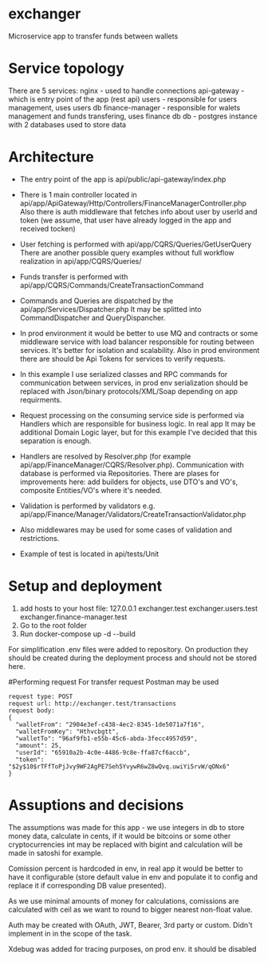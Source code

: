 # exchanger
Microservice app to transfer funds between wallets

# Service topology
There are 5 services: 
nginx - used to handle connections
api-gateway - which is entry point of the app (rest api)
users - responsible for users management, uses users db
finance-manager - responsible for walets management and funds transfering, uses finance db
db - postgres instance with 2 databases used to store data

# Architecture
- The entry point of the app is api/public/api-gateway/index.php

- There is 1 main controller located in api/app/ApiGateway/Http/Controllers/FinanceManagerController.php
Also there is auth middleware that fetches info about user by userId and token (we assume, that user have already logged in the app and received tocken)

- User fetching is performed with api/app/CQRS/Queries/GetUserQuery
There are another possible query examples without full workflow realization in api/app/CQRS/Queries/

- Funds transfer is performed with api/app/CQRS/Commands/CreateTransactionCommand

- Commands and Queries are dispatched by the api/app/Services/Dispatcher.php
It may be splitted into CommandDispatcher and QueryDispancher.

- In prod environment it would be better to use MQ and contracts or some middleware service with load balancer responsible for routing between services. It's better for isolation and scalability. Also in prod environment there are should be Api Tokens for services to verify requests.

- In this example I use serialized classes and RPC commands for communication between services, in prod env serialization should be replaced with Json/binary protocols/XML/Soap depending on app requirments.

- Request processing on the consuming service side is performed via Handlers which are responsible for business logic. In real app It may be additional Domain Logic layer, but for this example I've decided that this separation is enough.

- Handlers are resolved by Resolver.php (for example api/app/FinanceManager/CQRS/Resolver.php). Communication with database is performed via Repositories. There are plases for improvements here: add builders for objects, use DTO's and VO's, composite Entities/VO's where it's needed.

- Validation is performed by validators e.g. api/app/Finance/Manager/Validators/CreateTransactionValidator.php

- Also middlewares may be used for some cases of validation and restrictions.

- Example of test is located in api/tests/Unit

# Setup and deployment
1. add hosts to your host file: 127.0.0.1    exchanger.test exchanger.users.test exchanger.finance-manager.test
2. Go to the root folder
3. Run docker-compose up -d --build

For simplification .env files were added to repository. On production they should be created during the deployment process and should not be stored here.

#Performing request
For transfer request Postman may be used
```
request type: POST
request url: http://exchanger.test/transactions
request body: 
{
  "walletFrom": "2904e3ef-c438-4ec2-8345-1de5071a7f16",
  "walletFromKey": "Hthvcbgtt",
  "walletTo": "96af9fb1-e55b-45c6-abda-3fecc4957d59",
  "amount": 25,
  "userId": "65910a2b-4c0e-4486-9c8e-ffa87cf6accb",
  "token": "$2y$10$rTFfToPjJvy9WF2AgPE7Seh5YvywR6wZ8wQvq.uwiYi5rvW/qONx6"
}
```


# Assuptions and decisions
The assumptions was made for this app - we use integers in db to store money data, calculate in cents, if it would be bitcoins or some other cryptocurrencies int may be replaced with bigint and calculation will be made in satoshi for example.

Comission percent is hardcoded in env, in real app it would be better to have it configurable (store default value in env and populate it to config and replace it if corresponding DB value presented).

As we use minimal amounts of money for calculations, comissions are calculated with ceil as we want to round to bigger nearest non-float value.

Auth may be created with OAuth, JWT, Bearer, 3rd party or custom. Didn't implement in in the scope of the task.

Xdebug was added for tracing purposes, on prod env. it should be disabled

